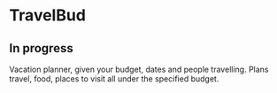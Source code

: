 # TravelBud

## **In progress**

Vacation planner, given your budget, dates and people travelling. Plans travel, food, places to visit all under the specified budget. 
